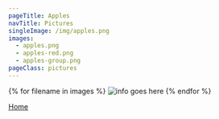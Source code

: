 ```yaml
---
pageTitle: Apples
navTitle: Pictures
singleImage: /img/apples.png
images:
  - apples.png
  - apples-red.png
  - apples-group.png
pageClass: pictures
---
```


<!-- ![alt info goes here]( {{ singleImage }}) -->

<!-- <img src="{{ singleImage }}" alt="info goes here" style="transform: scale(50%) rotate(20deg);" /> -->

{% for filename in images %}
<img src="/img/{{ filename }}" alt="info goes here" />
{% endfor %}

[Home](/)

